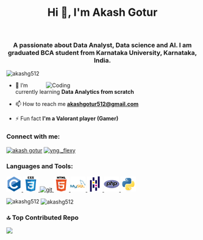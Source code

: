 <h1 align="center">Hi 👋, I'm Akash Gotur</h1>
<div align="center"> <img [src=""D:\Data Analytics\raw files\d95a60d7cdd251e7d7b27599b7581d6c.gif""> </div>
<h3 align="center">A passionate about Data Analyst, Data science and AI. I am graduated BCA student from Karnataka University, Karnataka, India.</h3>

<p align="left"> <img src="https://komarev.com/ghpvc/?username=akashg512&label=Profile%20views&color=0e75b6&style=flat" alt="akashg512" /> </p>
<img align="right" alt="Coding" width="400" src="https://cdn.dribbble.com/users/980520/screenshots/2859415/media/d95a60d7cdd251e7d7b27599b7581d6c.gif">


- 🌱 I’m currently learning **Data Analytics from scratch**

- 📫 How to reach me **akashgotur512@gmail.com**

- ⚡ Fun fact **I'm a Valorant player (Gamer)**

<h3 align="left">Connect with me:</h3>
<p align="left">
<a href="https://linkedin.com/in/akash gotur" target="blank"><img align="center" src="https://raw.githubusercontent.com/rahuldkjain/github-profile-readme-generator/master/src/images/icons/Social/linked-in-alt.svg" alt="akash gotur" height="30" width="40" /></a>
<a href="https://instagram.com/yng._flexy" target="blank"><img align="center" src="https://raw.githubusercontent.com/rahuldkjain/github-profile-readme-generator/master/src/images/icons/Social/instagram.svg" alt="yng._flexy" height="30" width="40" /></a>
</p>

<h3 align="left">Languages and Tools:</h3>
<p align="left"> <a href="https://www.cprogramming.com/" target="_blank" rel="noreferrer"> <img src="https://raw.githubusercontent.com/devicons/devicon/master/icons/c/c-original.svg" alt="c" width="40" height="40"/> </a> <a href="https://www.w3schools.com/css/" target="_blank" rel="noreferrer"> <img src="https://raw.githubusercontent.com/devicons/devicon/master/icons/css3/css3-original-wordmark.svg" alt="css3" width="40" height="40"/> </a> <a href="https://git-scm.com/" target="_blank" rel="noreferrer"> <img src="https://www.vectorlogo.zone/logos/git-scm/git-scm-icon.svg" alt="git" width="40" height="40"/> </a> <a href="https://www.w3.org/html/" target="_blank" rel="noreferrer"> <img src="https://raw.githubusercontent.com/devicons/devicon/master/icons/html5/html5-original-wordmark.svg" alt="html5" width="40" height="40"/> </a> <a href="https://www.mysql.com/" target="_blank" rel="noreferrer"> <img src="https://raw.githubusercontent.com/devicons/devicon/master/icons/mysql/mysql-original-wordmark.svg" alt="mysql" width="40" height="40"/> </a> <a href="https://pandas.pydata.org/" target="_blank" rel="noreferrer"> <img src="https://raw.githubusercontent.com/devicons/devicon/2ae2a900d2f041da66e950e4d48052658d850630/icons/pandas/pandas-original.svg" alt="pandas" width="40" height="40"/> </a> <a href="https://www.php.net" target="_blank" rel="noreferrer"> <img src="https://raw.githubusercontent.com/devicons/devicon/master/icons/php/php-original.svg" alt="php" width="40" height="40"/> </a> <a href="https://www.python.org" target="_blank" rel="noreferrer"> <img src="https://raw.githubusercontent.com/devicons/devicon/master/icons/python/python-original.svg" alt="python" width="40" height="40"/> </a> </p>

<p><img align="left" src="https://github-readme-stats.vercel.app/api/top-langs?username=akashg512&show_icons=true&locale=en&layout=compact" alt="akashg512" /></p>

<p>&nbsp;<img align="center" src="https://github-readme-stats.vercel.app/api?username=akashg512&show_icons=true&locale=en" alt="akashg512" /></p>

### 🔝 Top Contributed Repo
![](https://github-contributor-stats.vercel.app/api?username=AkashG512&limit=5&theme=flat&combine_all_yearly_contributions=true)
